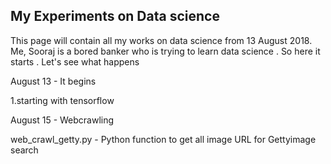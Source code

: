 ## My Experiments on Data science

This page will contain all my works on data science from 13 August 2018. Me, Sooraj is a bored banker who is trying to learn data science  . So here it starts  . Let's see what happens

August 13 - It begins 

1.starting with tensorflow

August 15 - Webcrawling

web_crawl_getty.py - Python function to get all image URL for Gettyimage search


